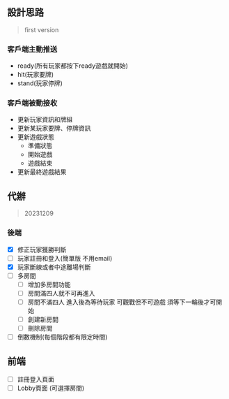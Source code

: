 ## 設計思路

> first version
### 客戶端主動推送
- ready(所有玩家都按下ready遊戲就開始)
- hit(玩家要牌)
- stand(玩家停牌)  

### 客戶端被動接收
- 更新玩家資訊和牌組
- 更新某玩家要牌、停牌資訊
- 更新遊戲狀態
  - 準備狀態
  - 開始遊戲
  - 遊戲結束
- 更新最終遊戲結果

## 代辦

> 20231209
### 後端 
- [X] 修正玩家獲勝判斷
- [ ] 玩家註冊和登入(簡單版 不用email)
- [X] 玩家斷線或者中途離場判斷
- [ ] 多房間
  - [ ] 增加多房間功能
  - [ ] 房間滿四人就不可再進入
  - [ ] 房間不滿四人 進入後為等待玩家 可觀戰但不可遊戲 須等下一輪後才可開始
  - [ ] 創建新房間
  - [ ] 刪除房間
- [ ] 倒數機制(每個階段都有限定時間)

## 前端
- [ ] 註冊登入頁面
- [ ] Lobby頁面 (可選擇房間)
